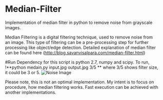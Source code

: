 # Median-Filter
Implementation of median filter in python to remove noise from grayscale images.

Median Filtering is a digital filtering technique, used to remove noise from an image. This type of filtering can be a pre-processing step for further processing like object/edge detection. Detailed explanation of median filter can be found here (http://blog.savanvisalpara.com/median-filter.html)

#Run
Dependency for this script is python 2.7, numpy and scipy. To run,
!**python medain.py input.jpg output.jpg 3/5 **
where 3/5 shows filter size, it could be 3 or 5. 
![Noise Image](http://savanvisalpara.com/blog/images/enb.pgm "Image with noise")


Please note, this is not an optimal implementation. My intent is to focus on procedure, how median filtering works. Fast execution can be achieved with another implementations.
